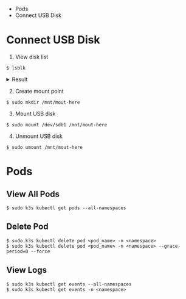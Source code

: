 * Pods
* Connect USB Disk

# Connect USB Disk
1. View disk list
```
$ lsblk
```
<details><summary>Result</summary>

```
NAME        MAJ:MIN RM   SIZE RO TYPE  MOUNTPOINT
sda           8:0    0   3.6T  0 disk  
├─sda1        8:1    0     2G  0 part  
│ └─md127     9:127  0     2G  0 raid1 
│   └─md127 253:1    0     2G  0 crypt [SWAP]
└─sda2        8:2    0   3.6T  0 part  
sdb           8:16   0   7.3T  0 disk  
├─sdb1        8:17   0     2G  0 part  
│ └─md126     9:126  0     2G  0 raid1 
│   └─md126 253:0    0     2G  0 crypt [SWAP]
└─sdb2        8:18   0   7.3T  0 part  
sdc           8:32   0   3.6T  0 disk  
├─sdc1        8:33   0     2G  0 part  
│ └─md127     9:127  0     2G  0 raid1 
│   └─md127 253:1    0     2G  0 crypt [SWAP]
└─sdc2        8:34   0   3.6T  0 part  
sdd           8:48   0   7.3T  0 disk  
├─sdd1        8:49   0     2G  0 part  
│ └─md126     9:126  0     2G  0 raid1 
│   └─md126 253:0    0     2G  0 crypt [SWAP]
└─sdd2        8:50   0   7.3T  0 part  
sde           8:64   0   3.6T  0 disk  
├─sde1        8:65   0   128M  0 part  
└─sde2        8:66   0   3.6T  0 part  
nvme0n1     259:0    0 931.5G  0 disk  
├─nvme0n1p1 259:1    0     1M  0 part  
├─nvme0n1p2 259:2    0   512M  0 part  
├─nvme0n1p3 259:3    0   915G  0 part  
└─nvme0n1p4 259:4    0    16G  0 part
```

</details>

2. Create mount point
```
$ sudo mkdir /mnt/mout-here
```

3. Mount USB disk
```
$ sudo mount /dev/sdb1 /mnt/mout-here
```

4. Unmount USB disk
```
$ sudo umount /mnt/mout-here
```

# Pods
## View All Pods
```
$ sudo k3s kubectl get pods --all-namespaces
```
## Delete Pod
```
$ sudo k3s kubectl delete pod <pod_name> -n <namespace>
$ sudo k3s kubectl delete pod <pod_name> -n <namespace> --grace-period=0 --force
```
## View Logs
```
$ sudo k3s kubectl get events --all-namespaces
$ sudo k3s kubectl get events -n <namespace>
```
